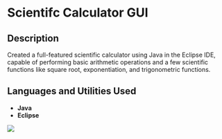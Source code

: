 <h1>Scientifc Calculator GUI</h1>

<h2>Description</h2>
Created a full-featured scientific calculator using Java in the Eclipse IDE, capable of performing basic arithmetic operations and a few scientific functions like square root, exponentiation, and trigonometric functions.
<br />

<h2>Languages and Utilities Used</h2>

- <b>Java</b>
- <b>Eclipse</b>

<img src="https://user-images.githubusercontent.com/64765400/94219093-d4fd2500-fe9a-11ea-801c-8bdb14b2ee3d.png"/>
